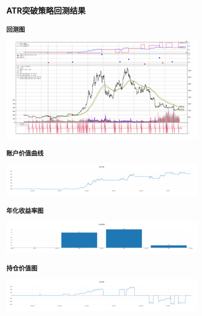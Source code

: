 ## ATR突破策略回测结果
### 回测图
![Image text](https://github.com/uzanBTC/CryptoQuant/blob/main/performance-output-20221226-150256/Backtesting.png)

### 账户价值曲线
![Image text](https://github.com/uzanBTC/CryptoQuant/blob/main/performance-output-20221226-150256/account_value.png)

### 年化收益率图
![Image text](https://github.com/uzanBTC/CryptoQuant/blob/main/performance-output-20221226-150256/annual_return.png)

### 持仓价值图
![Image text](https://github.com/uzanBTC/CryptoQuant/blob/main/performance-output-20221226-150256/position_value.png)